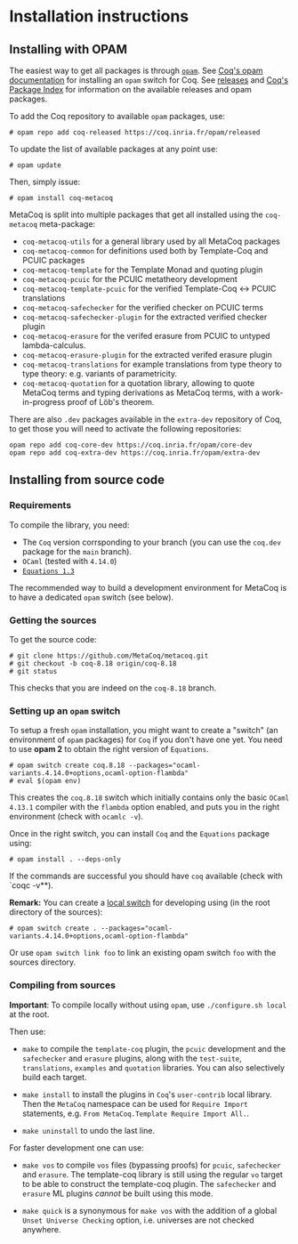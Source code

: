 # Installation instructions

## Installing with OPAM

The easiest way to get all packages is through [`opam`](http://opam.ocaml.org).
See [Coq's opam documentation](https://coq.inria.fr/opam-using.html)
for installing an `opam` switch for Coq.
See [releases](https://github.com/MetaCoq/metacoq/releases) and
[Coq's Package Index](https://coq.inria.fr/opam/www/) for information on
the available releases and opam packages.

To add the Coq repository to available `opam` packages, use:

    # opam repo add coq-released https://coq.inria.fr/opam/released

To update the list of available packages at any point use:

    # opam update

Then, simply issue:

    # opam install coq-metacoq

MetaCoq is split into multiple packages that get all installed using the
`coq-metacoq` meta-package:

 - `coq-metacoq-utils` for a general library used by all MetaCoq packages
 - `coq-metacoq-common` for definitions used both by Template-Coq and PCUIC packages
 - `coq-metacoq-template` for the Template Monad and quoting plugin
 - `coq-metacoq-pcuic` for the PCUIC metatheory development
 - `coq-metacoq-template-pcuic` for the verified Template-Coq <-> PCUIC translations
 - `coq-metacoq-safechecker` for the verified checker on PCUIC terms
 - `coq-metacoq-safechecker-plugin` for the extracted verified checker plugin
 - `coq-metacoq-erasure` for the verifed erasure from PCUIC to
   untyped lambda-calculus.
 - `coq-metacoq-erasure-plugin` for the extracted verifed erasure plugin
 - `coq-metacoq-translations` for example translations from type theory
   to type theory: e.g. variants of parametricity.
 - `coq-metacoq-quotation` for a quotation library, allowing to
   quote MetaCoq terms and typing derivations as MetaCoq terms,
   with a work-in-progress proof of Löb's theorem.

There are also `.dev` packages available in the `extra-dev` repository
of Coq, to get those you will need to activate the following repositories:

    opam repo add coq-core-dev https://coq.inria.fr/opam/core-dev
    opam repo add coq-extra-dev https://coq.inria.fr/opam/extra-dev


## Installing from source code

### Requirements

To compile the library, you need:

- The `Coq` version corrsponding to your branch (you can use the `coq.dev` package
  for the `main` branch).
- `OCaml` (tested with `4.14.0`)
- [`Equations 1.3`](http://mattam82.github.io/Coq-Equations/)

The recommended way to build a development environment for MetaCoq is
to have a dedicated `opam` switch (see below).

### Getting the sources

To get the source code:

    # git clone https://github.com/MetaCoq/metacoq.git
    # git checkout -b coq-8.18 origin/coq-8.18
    # git status

This checks that you are indeed on the `coq-8.18` branch.

### Setting up an `opam` switch

To setup a fresh `opam` installation, you might want to create a
"switch" (an environment of `opam` packages) for `Coq` if you don't have
one yet. You need to use **opam 2** to obtain the right version of
`Equations`.

    # opam switch create coq.8.18 --packages="ocaml-variants.4.14.0+options,ocaml-option-flambda"
    # eval $(opam env)

This creates the `coq.8.18` switch which initially contains only the
basic `OCaml` `4.13.1` compiler with the `flambda` option enabled,
and puts you in the right environment (check with `ocamlc -v`).

Once in the right switch, you can install `Coq` and the `Equations` package using:

    # opam install . --deps-only

If the commands are successful you should have `coq` available (check with `coqc -v**).


**Remark:** You can create a [local switch](https://opam.ocaml.org/blog/opam-20-tips/#Local-switches) for
developing using (in the root directory of the sources):

    # opam switch create . --packages="ocaml-variants.4.14.0+options,ocaml-option-flambda"

Or use `opam switch link foo` to link an existing opam switch `foo` with
the sources directory.


### Compiling from sources

**Important**: To compile locally without using `opam`, use `./configure.sh local` at the root.

Then use:

- `make` to compile the `template-coq` plugin, the `pcuic`
  development and the `safechecker` and `erasure` plugins,
  along with the `test-suite`, `translations`, `examples`
  and `quotation` libraries.
  You can also selectively build each target.

- `make install` to install the plugins in `Coq`'s `user-contrib` local
  library. Then the `MetaCoq` namespace can be used for `Require
  Import` statements, e.g. `From MetaCoq.Template Require Import All.`.

- `make uninstall` to undo the last line.

For faster development one can use:

- `make vos` to compile `vos` files (bypassing proofs)
  for `pcuic`, `safechecker` and `erasure`. The template-coq library is still using the regular `vo` target to be able
  to construct the template-coq plugin. The `safechecker` and
  `erasure` ML plugins *cannot* be built using this mode.

- `make quick` is a synonymous for `make vos` with the addition of a global `Unset Universe Checking` option, i.e.
universes are not checked anywhere.
